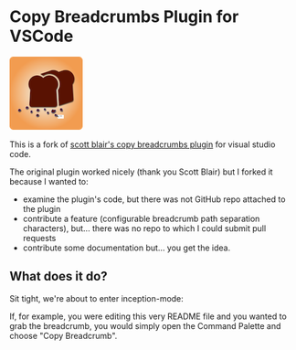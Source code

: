 # Copy Breadcrumbs Plugin for VSCode

![icon]

This is a fork of [scott blair's copy breadcrumbs plugin][sblair] for visual studio code.

The original plugin worked nicely (thank you Scott Blair) but I forked it because I wanted to:

* examine the plugin's code, but there was not GitHub repo attached to the plugin
* contribute a feature (configurable breadcrumb path separation characters), but... there was no repo to which I could submit pull requests
* contribute some documentation but... you get the idea.

## What does it do?

Sit tight, we're about to enter inception-mode:

If, for example, you were editing this very README file and you wanted to grab the breadcrumb, you would simply open the Command Palette and choose "Copy Breadcrumb".

[sblair]:https://marketplace.visualstudio.com/items?itemName=scott-blair.copy-breadcrumbs "Scott Blair's Copy Breadcrumbs Plugin"
[icon]:./extension/assets/icon-128.png